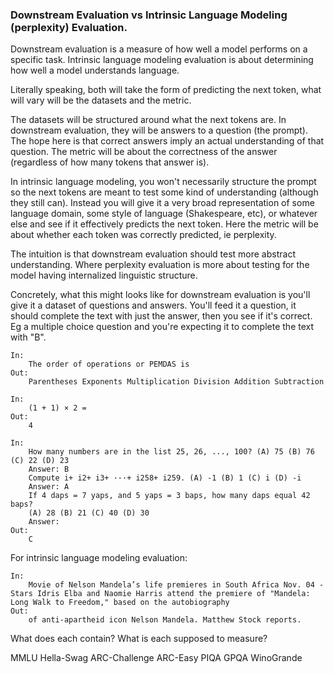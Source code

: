 
### Downstream Evaluation vs Intrinsic Language Modeling (perplexity) Evaluation.
Downstream evaluation is a measure of how well a model performs on a specific task.
Intrinsic language modeling evaluation is about determining how well a model understands language.

Literally speaking, both will take the form of predicting the next token, what will vary will be the datasets and the metric.

The datasets will be structured around what the next tokens are. In downstream evaluation, they will be answers to a question (the prompt). The hope here is that correct answers imply an actual understanding of that question. The metric will be about the correctness of the answer (regardless of how many tokens that answer is).

In intrinsic language modeling, you won't necessarily structure the prompt so the next tokens are meant to test some kind of understanding (although they still can). Instead you will give it a very broad representation of some language domain, some style of language (Shakespeare, etc), or whatever else and see if it effectively predicts the next token. Here the metric will be about whether each token was correctly predicted, ie perplexity.

The intuition is that downstream evaluation should test more abstract understanding. Where perplexity evaluation is more about testing for the model having internalized linguistic structure. 

Concretely, what this might looks like for downstream evaluation is you'll give it a dataset of questions and answers. You'll feed it a question, it should complete the text with just the answer, then you see if it's correct. Eg a multiple choice question and you're expecting it to complete the text with "B".
```
In: 
    The order of operations or PEMDAS is
Out: 
    Parentheses Exponents Multiplication Division Addition Subtraction
```
```
In: 
    (1 + 1) × 2 = 
Out: 
    4
```
```
In:
    How many numbers are in the list 25, 26, ..., 100? (A) 75 (B) 76 (C) 22 (D) 23
    Answer: B
    Compute i+ i2+ i3+ ···+ i258+ i259. (A) -1 (B) 1 (C) i (D) -i
    Answer: A
    If 4 daps = 7 yaps, and 5 yaps = 3 baps, how many daps equal 42 baps?
    (A) 28 (B) 21 (C) 40 (D) 30
    Answer:
Out: 
    C
```

For intrinsic language modeling evaluation:
```
In: 
    Movie of Nelson Mandela’s life premieres in South Africa Nov. 04 - Stars Idris Elba and Naomie Harris attend the premiere of "Mandela: Long Walk to Freedom," based on the autobiography
Out:
    of anti-apartheid icon Nelson Mandela. Matthew Stock reports.
```

What does each contain? What is each supposed to measure?

MMLU
Hella-Swag
ARC-Challenge
ARC-Easy
PIQA
GPQA
WinoGrande
